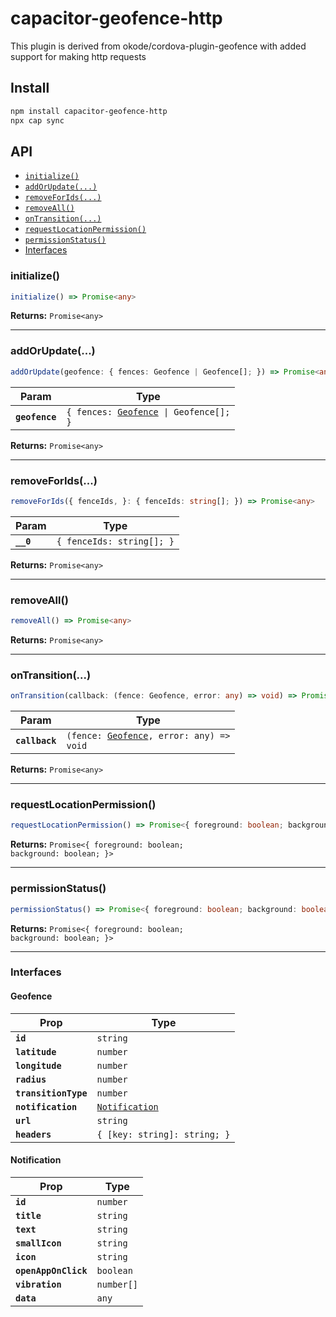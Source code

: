 # capacitor-geofence-http

This plugin is derived from okode/cordova-plugin-geofence with added support for making http requests

## Install

```bash
npm install capacitor-geofence-http
npx cap sync
```

## API

<docgen-index>

* [`initialize()`](#initialize)
* [`addOrUpdate(...)`](#addorupdate)
* [`removeForIds(...)`](#removeforids)
* [`removeAll()`](#removeall)
* [`onTransition(...)`](#ontransition)
* [`requestLocationPermission()`](#requestlocationpermission)
* [`permissionStatus()`](#permissionstatus)
* [Interfaces](#interfaces)

</docgen-index>

<docgen-api>
<!--Update the source file JSDoc comments and rerun docgen to update the docs below-->

### initialize()

```typescript
initialize() => Promise<any>
```

**Returns:** <code>Promise&lt;any&gt;</code>

--------------------


### addOrUpdate(...)

```typescript
addOrUpdate(geofence: { fences: Geofence | Geofence[]; }) => Promise<any>
```

| Param          | Type                                                                     |
| -------------- | ------------------------------------------------------------------------ |
| **`geofence`** | <code>{ fences: <a href="#geofence">Geofence</a> \| Geofence[]; }</code> |

**Returns:** <code>Promise&lt;any&gt;</code>

--------------------


### removeForIds(...)

```typescript
removeForIds({ fenceIds, }: { fenceIds: string[]; }) => Promise<any>
```

| Param     | Type                                 |
| --------- | ------------------------------------ |
| **`__0`** | <code>{ fenceIds: string[]; }</code> |

**Returns:** <code>Promise&lt;any&gt;</code>

--------------------


### removeAll()

```typescript
removeAll() => Promise<any>
```

**Returns:** <code>Promise&lt;any&gt;</code>

--------------------


### onTransition(...)

```typescript
onTransition(callback: (fence: Geofence, error: any) => void) => Promise<any>
```

| Param          | Type                                                                          |
| -------------- | ----------------------------------------------------------------------------- |
| **`callback`** | <code>(fence: <a href="#geofence">Geofence</a>, error: any) =&gt; void</code> |

**Returns:** <code>Promise&lt;any&gt;</code>

--------------------


### requestLocationPermission()

```typescript
requestLocationPermission() => Promise<{ foreground: boolean; background: boolean; }>
```

**Returns:** <code>Promise&lt;{ foreground: boolean; background: boolean; }&gt;</code>

--------------------


### permissionStatus()

```typescript
permissionStatus() => Promise<{ foreground: boolean; background: boolean; }>
```

**Returns:** <code>Promise&lt;{ foreground: boolean; background: boolean; }&gt;</code>

--------------------


### Interfaces


#### Geofence

| Prop                 | Type                                                  |
| -------------------- | ----------------------------------------------------- |
| **`id`**             | <code>string</code>                                   |
| **`latitude`**       | <code>number</code>                                   |
| **`longitude`**      | <code>number</code>                                   |
| **`radius`**         | <code>number</code>                                   |
| **`transitionType`** | <code>number</code>                                   |
| **`notification`**   | <code><a href="#notification">Notification</a></code> |
| **`url`**            | <code>string</code>                                   |
| **`headers`**        | <code>{ [key: string]: string; }</code>               |


#### Notification

| Prop                 | Type                  |
| -------------------- | --------------------- |
| **`id`**             | <code>number</code>   |
| **`title`**          | <code>string</code>   |
| **`text`**           | <code>string</code>   |
| **`smallIcon`**      | <code>string</code>   |
| **`icon`**           | <code>string</code>   |
| **`openAppOnClick`** | <code>boolean</code>  |
| **`vibration`**      | <code>number[]</code> |
| **`data`**           | <code>any</code>      |

</docgen-api>

